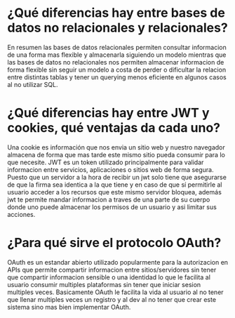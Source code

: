 # ¿Qué diferencias hay entre bases de datos no relacionales y relacionales?
En resumen las bases de datos relacionales permiten consultar informacion de una forma mas flexible y almacenarla siguiendo un modelo mientras que las bases de datos no relacionales nos permiten almacenar informacion de forma flexible sin seguir un modelo a costa de perder o dificultar la relacion entre distintas tablas y tener un querying menos eficiente en algunos casos al no utilizar SQL.

# ¿Qué diferencias hay entre JWT y cookies, qué ventajas da cada uno?
Una cookie es información que nos envia un sitio web y nuestro navegador almacena de forma que mas tarde este mismo sitio pueda consumir para lo que necesite.
JWT es un token utilizado principalmente para validar informacion entre servicios, aplicaciones o sitios web de forma segura. Puesto que un servidor a la hora de recibir un jwt solo tiene que asegurarse de que la firma sea identica a la que tiene y en caso de que sí permitirle al usuario acceder a los recursos que este mismo servidor bloquea, además jwt te permite mandar informacion a traves de una parte de su cuerpo donde uno puede almacenar los permisos de un usuario y asi limitar sus acciones.

# ¿Para qué sirve el protocolo OAuth?
OAuth es un estandar abierto utilizado popularmente para la autorizacion en APIs que permite compartir informacion entre sitios/servidores sin tener que compartir informacion sensible o una identidad lo que le facilita al usuario consumir multiples plataformas sin tener que iniciar sesion multiples veces. Basicamente OAuth le facilita la vida al usuario al no tener que llenar multiples veces un registro y al dev al no tener que crear este sistema sino mas bien implementar OAuth.